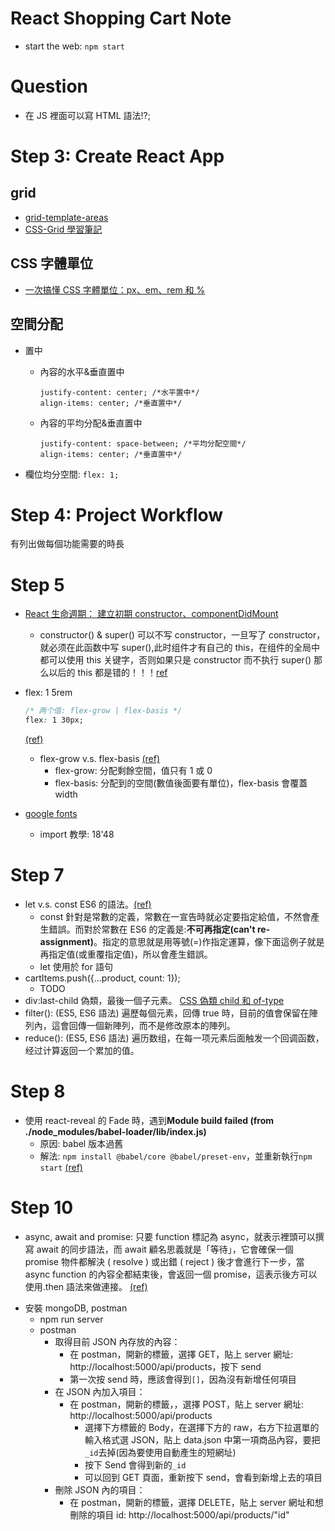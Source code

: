 # React Shopping Cart Note

- start the web: `npm start`

# Question

- 在 JS 裡面可以寫 HTML 語法!?;

# Step 3: Create React App

## grid

- [grid-template-areas](https://developer.mozilla.org/zh-CN/docs/Web/CSS/grid-template-areas)
- [CSS-Grid 學習筆記](https://ithelp.ithome.com.tw/articles/10231044)

## CSS 字體單位

- [一次搞懂 CSS 字體單位：px、em、rem 和 %](https://www.oxxostudio.tw/articles/201809/css-font-size.html)

## 空間分配

- 置中

  - 內容的水平&垂直置中

    ```
    justify-content: center; /*水平置中*/
    align-items: center; /*垂直置中*/
    ```

  - 內容的平均分配&垂直置中
    ```
    justify-content: space-between; /*平均分配空間*/
    align-items: center; /*垂直置中*/
    ```

- 欄位均分空間: `flex: 1;`

# Step 4: Project Workflow

有列出做每個功能需要的時長

# Step 5

- [React 生命週期： 建立初期 constructor、componentDidMount](https://yakimhsu.com/project/project_w21_01_React_life_constructor.html)

  - constructor() & super()
    可以不写 constructor，一旦写了 constructor，就必须在此函数中写 super(),此时组件才有自己的 this，在组件的全局中都可以使用 this 关键字，否则如果只是 constructor 而不执行 super() 那么以后的 this 都是错的！！！[ref](https://www.cnblogs.com/faith3/p/9219446.html)

- flex: 1 5rem
  ```css
  /* 两个值: flex-grow | flex-basis */
  flex: 1 30px;
  ```
  [(ref)](https://developer.mozilla.org/zh-CN/docs/Web/CSS/flex)
  - flex-grow v.s. flex-basis [(ref)](https://ithelp.ithome.com.tw/articles/10208741)
    - flex-grow: 分配剩餘空間，值只有 1 或 0
    - flex-basis: 分配到的空間(數值後面要有單位)，flex-basis 會覆蓋 width
- [google fonts](https://fonts.google.com/?selection.family=Montserrat&sidebar.open=true)
  - import 教學: 18'48

# Step 7

- let v.s. const
  ES6 的語法。[(ref)](https://eyesofkids.gitbooks.io/react-basic-zh-tw/content/day05_es6_let_const/)
  - const 針對是常數的定義，常數在一宣告時就必定要指定給值，不然會產生錯誤。而對於常數在 ES6 的定義是:**不可再指定(can't re-assignment)**。指定的意思就是用等號(=)作指定運算，像下面這例子就是再指定值(或重覆指定值)，所以會產生錯誤。
  - let 使用於 for 語句
- cartItems.push({...product, count: 1});
  - TODO
- div:last-child
  偽類，最後一個子元素。
  [CSS 偽類 child 和 of-type](https://www.oxxostudio.tw/articles/201405/css-selector.html)
- filter(): (ES5, ES6 語法) 遍歷每個元素，回傳 true 時，目前的值會保留在陣列內，這會回傳一個新陣列，而不是修改原本的陣列。
- reduce(): (ES5, ES6 語法) 遍历数组，在每一项元素后面触发一个回调函数，经过计算返回一个累加的值。

# Step 8

- 使用 react-reveal 的 Fade 時，遇到**Module build failed (from ./node_modules/babel-loader/lib/index.js)**
  - 原因: babel 版本過舊
  - 解法: `npm install @babel/core @babel/preset-env`，並重新執行`npm start` [(ref)](https://stackoverflow.com/questions/56098779/how-to-fix-module-build-failed-from-node-modules-babel-loader-lib-index-js)

# Step 10

- async, await and promise:
  只要 function 標記為 async，就表示裡頭可以撰寫 await 的同步語法，而 await 顧名思義就是「等待」，它會確保一個 promise 物件都解決 ( resolve ) 或出錯 ( reject ) 後才會進行下一步，當 async function 的內容全都結束後，會返回一個 promise，這表示後方可以使用.then 語法來做連接。 [(ref)](https://www.oxxostudio.tw/articles/201908/js-async-await.html)

* 安裝 mongoDB, postman
  - npm run server
  - postman
    - 取得目前 JSON 內存放的內容：
      - 在 postman，開新的標籤，選擇 GET，貼上 server 網址: http://localhost:5000/api/products，按下 send
      - 第一次按 send 時，應該會得到`[]`，因為沒有新增任何項目
    - 在 JSON 內加入項目：
      - 在 postman，開新的標籤，，選擇 POST，貼上 server 網址: http://localhost:5000/api/products
        - 選擇下方標籤的 Body，在選擇下方的 raw，右方下拉選單的輸入格式選 JSON，貼上 data.json 中第一項商品內容，要把`_id`去掉(因為要使用自動產生的短網址)
        - 按下 Send 會得到新的`_id`
        - 可以回到 GET 頁面，重新按下 send，會看到新增上去的項目
    - 刪除 JSON 內的項目：
      - 在 postman，開新的標籤，選擇 DELETE，貼上 server 網址和想刪除的項目 id: http://localhost:5000/api/products/"id"
